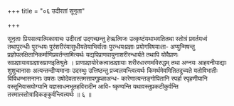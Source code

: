 +++
title = "०६ उदीरतां सूनृता"

+++

सूनृताः प्रियसत्यात्मिकावाचः उदीरतां उद्गच्छन्तु हेऋत्विजः उत्कृष्टंयथाभवतितथा स्तोत्रं प्रवर्तयध्वं तथापुरन्धीः पुरन्धयः पुरंशरीरंयासुधीयतेयाभिर्वाताः पुरन्धयःप्रज्ञाः प्रयोगविषयाःता- अप्युन्मिषन्तु प्रज्ञोपलक्षितानिकर्माणिप्रवर्तन्तामित्यर्थः यद्यपिप्राणवायुनाशरीरन्धार्यते तथापि योवैप्राणः साप्रज्ञायावाप्रज्ञासप्राणइतिश्रुतेः । प्राणप्रज्ञयोरेकत्वात्प्रज्ञायाः शरीरधारणमविरुद्धम् तथा अग्नयः आहवनीयाद्याः शुशुचानासः अत्यन्तन्दीप्यमानाः उदस्थुः उत्तिष्ठन्तु प्रज्वलयन्त्वित्यर्थः किमर्थमेवमितितदुच्यते यतोविभातीः विविधम्भासनानाः उषसः उषोदेवतास्तमसापगूह्ळाअन्ध- कारेणात्यन्तङ्गोपितानि स्पर्हा स्पृहणीयानि वस्तूनिवासयोग्यानि यज्ञसाधनभूतहविरादीन आवि- ष्कृण्वन्ति यथावस्तुप्रकटीकुर्वन्ति तस्मात्स्तोत्रादिकङ्कुर्वन्त्वित्यर्थः ॥ ६ ॥